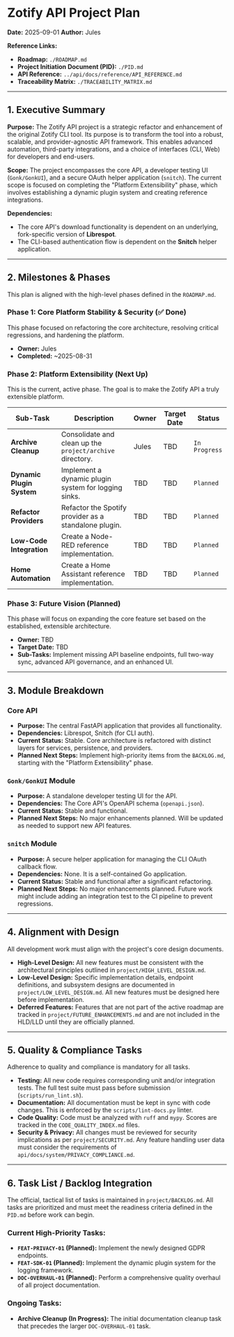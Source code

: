 # Zotify API Project Plan

**Date:** 2025-09-01
**Author:** Jules

**Reference Links:**
- **Roadmap:** `./ROADMAP.md`
- **Project Initiation Document (PID):** `./PID.md`
- **API Reference:** `../api/docs/reference/API_REFERENCE.md`
- **Traceability Matrix:** `./TRACEABILITY_MATRIX.md`

---

## 1. Executive Summary

**Purpose:**
The Zotify API project is a strategic refactor and enhancement of the original Zotify CLI tool. Its purpose is to transform the tool into a robust, scalable, and provider-agnostic API framework. This enables advanced automation, third-party integrations, and a choice of interfaces (CLI, Web) for developers and end-users.

**Scope:**
The project encompasses the core API, a developer testing UI (`Gonk/GonkUI`), and a secure OAuth helper application (`snitch`). The current scope is focused on completing the "Platform Extensibility" phase, which involves establishing a dynamic plugin system and creating reference integrations.

**Dependencies:**
- The core API's download functionality is dependent on an underlying, fork-specific version of **Librespot**.
- The CLI-based authentication flow is dependent on the **Snitch** helper application.

---

## 2. Milestones & Phases

This plan is aligned with the high-level phases defined in the `ROADMAP.md`.

### Phase 1: Core Platform Stability & Security (✅ Done)
This phase focused on refactoring the core architecture, resolving critical regressions, and hardening the platform.
- **Owner:** Jules
- **Completed:** ~2025-08-31

### Phase 2: Platform Extensibility (Next Up)
This is the current, active phase. The goal is to make the Zotify API a truly extensible platform.

| Sub-Task | Description | Owner | Target Date | Status |
|---|---|---|---|---|
| **Archive Cleanup** | Consolidate and clean up the `project/archive` directory. | Jules | TBD | `In Progress` |
| **Dynamic Plugin System**| Implement a dynamic plugin system for logging sinks. | TBD | TBD | `Planned` |
| **Refactor Providers** | Refactor the Spotify provider as a standalone plugin. | TBD | TBD | `Planned` |
| **Low-Code Integration**| Create a Node-RED reference implementation. | TBD | TBD | `Planned` |
| **Home Automation** | Create a Home Assistant reference implementation. | TBD | TBD | `Planned` |

### Phase 3: Future Vision (Planned)
This phase will focus on expanding the core feature set based on the established, extensible architecture.
- **Owner:** TBD
- **Target Date:** TBD
- **Sub-Tasks:** Implement missing API baseline endpoints, full two-way sync, advanced API governance, and an enhanced UI.

---

## 3. Module Breakdown

### Core API
- **Purpose:** The central FastAPI application that provides all functionality.
- **Dependencies:** Librespot, Snitch (for CLI auth).
- **Current Status:** Stable. Core architecture is refactored with distinct layers for services, persistence, and providers.
- **Planned Next Steps:** Implement high-priority items from the `BACKLOG.md`, starting with the "Platform Extensibility" phase.

### `Gonk/GonkUI` Module
- **Purpose:** A standalone developer testing UI for the API.
- **Dependencies:** The Core API's OpenAPI schema (`openapi.json`).
- **Current Status:** Stable and functional.
- **Planned Next Steps:** No major enhancements planned. Will be updated as needed to support new API features.

### `snitch` Module
- **Purpose:** A secure helper application for managing the CLI OAuth callback flow.
- **Dependencies:** None. It is a self-contained Go application.
- **Current Status:** Stable and functional after a significant refactoring.
- **Planned Next Steps:** No major enhancements planned. Future work might include adding an integration test to the CI pipeline to prevent regressions.

---

## 4. Alignment with Design

All development work must align with the project's core design documents.
- **High-Level Design:** All new features must be consistent with the architectural principles outlined in `project/HIGH_LEVEL_DESIGN.md`.
- **Low-Level Design:** Specific implementation details, endpoint definitions, and subsystem designs are documented in `project/LOW_LEVEL_DESIGN.md`. All new features must be designed here before implementation.
- **Deferred Features:** Features that are not part of the active roadmap are tracked in `project/FUTURE_ENHANCEMENTS.md` and are not included in the HLD/LLD until they are officially planned.

---

## 5. Quality & Compliance Tasks

Adherence to quality and compliance is mandatory for all tasks.
- **Testing:** All new code requires corresponding unit and/or integration tests. The full test suite must pass before submission (`scripts/run_lint.sh`).
- **Documentation:** All documentation must be kept in sync with code changes. This is enforced by the `scripts/lint-docs.py` linter.
- **Code Quality:** Code must be analyzed with `ruff` and `mypy`. Scores are tracked in the `CODE_QUALITY_INDEX.md` files.
- **Security & Privacy:** All changes must be reviewed for security implications as per `project/SECURITY.md`. Any feature handling user data must consider the requirements of `api/docs/system/PRIVACY_COMPLIANCE.md`.

---

## 6. Task List / Backlog Integration

The official, tactical list of tasks is maintained in `project/BACKLOG.md`. All tasks are prioritized and must meet the readiness criteria defined in the `PID.md` before work can begin.

### Current High-Priority Tasks:
- **`FEAT-PRIVACY-01` (Planned):** Implement the newly designed GDPR endpoints.
- **`FEAT-SDK-01` (Planned):** Implement the dynamic plugin system for the logging framework.
- **`DOC-OVERHAUL-01` (Planned):** Perform a comprehensive quality overhaul of all project documentation.

### Ongoing Tasks:
- **Archive Cleanup (In Progress):** The initial documentation cleanup task that precedes the larger `DOC-OVERHAUL-01` task.

